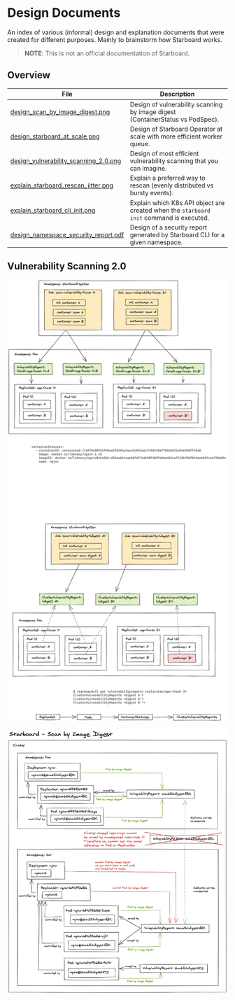 # Design Documents

An index of various (informal) design and explanation documents that were
created for different purposes. Mainly to brainstorm how Starboard works.

> **NOTE**: This is not an official documentation of Starboard.

## Overview

| File  | Description |
|-------|-------------|
| [design_scan_by_image_digest.png]       | Design of vulnerability scanning by image digest (ContainerStatus vs PodSpec). |
| [design_starboard_at_scale.png]         | Design of Starboard Operator at scale with more efficient worker queue.        |
| [design_vulnerability_scanning_2.0.png] | Design of most efficient vulnerability scanning that you can imagine.          |
| [explain_starboard_rescan_jitter.png]   | Explain a preferred way to rescan (evenly distributed vs bursty events).       |
| [explain_starboard_cli_init.png]        | Explain which K8s API object are created when the `starboard init` command is executed. |
| [design_namespace_security_report.pdf]  | Design of a security report generated by Starboard CLI for a given namespace.  |

[design_scan_by_image_digest.png]: ./design_scan_by_image_digest.png
[design_starboard_at_scale.png]: ./design_starboard_at_scale.png
[design_vulnerability_scanning_2.0.png]: ./design_vulnerability_scanning_2.0.png
[explain_starboard_rescan_jitter.png]: ./explain_starboard_rescan_jitter.png
[explain_starboard_cli_init.png]: ./explain_starboard_cli_init.png
[design_namespace_security_report.pdf]: ./design_namespace_security_report.pdf

## Vulnerability Scanning 2.0

![](design_vulnerability_scanning_2.0.png)

![](design_scan_by_image_digest.png)
